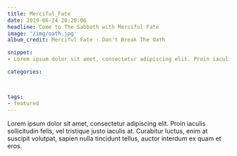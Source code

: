 ```yaml
---
title: Merciful_Fate
date: 2019-06-24 20:20:06
headline: Come to The Sabbath with Merciful Fate
image: '/img/oath.jpg'
album_credit: Merciful Fate - Don't Break The Oath

snippet: 
- Lorem ipsum dolor sit amet, consectetur adipiscing elit. Proin iaculis sollicitudin felis, vel tristique justo iaculis at. Curabitur luctus, enim at suscipit volutpat, sapien nulla tincidunt tellus, auctor interdum ex quam et eros. 

categories:



tags: 
- featured
---
```



Lorem ipsum dolor sit amet, consectetur adipiscing elit. Proin iaculis sollicitudin felis, vel tristique justo iaculis at. Curabitur luctus, enim at suscipit volutpat, sapien nulla tincidunt tellus, auctor interdum ex quam et eros. 